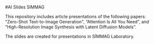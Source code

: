 #AI Slides SIMMAG

This repository includes article presentations of the following papers: "Zero-Shot Text-to-Image Generation", “Attention Is All You Need”, and “High-Resolution Image Synthesis with Latent Diffusion Models”.

The slides are created for presentations in SİMMAG Laboratory.

